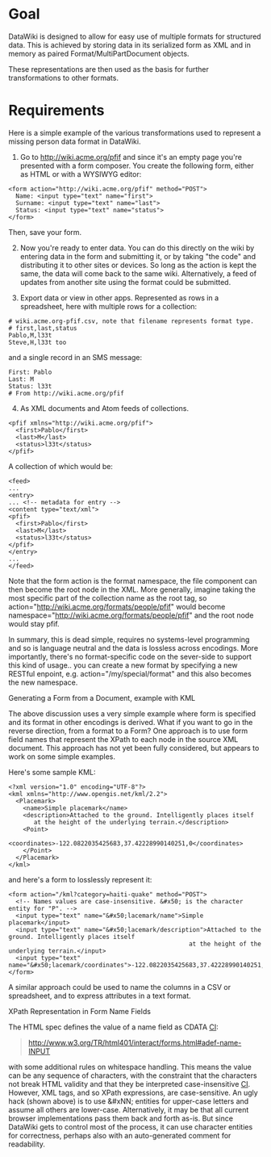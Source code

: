 # Goal #

DataWiki is designed to allow for easy use of multiple formats for structured data.  This is achieved by storing data in its serialized form as XML and in memory as paired Format/MultiPartDocument objects.

These representations are then used as the basis for further transformations to other formats.

# Requirements #

Here is a simple example of the various transformations used to represent  a missing person data format in DataWiki.

1) Go to http://wiki.acme.org/pfif and since it's an empty page you're presented with a form composer.  You create the following form, either as HTML or with a WYSIWYG editor:

```
<form action="http://wiki.acme.org/pfif" method="POST">
  Name: <input type="text" name="first">
  Surname: <input type="text" name="last">
  Status: <input type="text" name="status">
</form>
```

Then, save your form.

2) Now you're ready to enter data.  You can do this directly on the wiki by entering data in the form and submitting it, or by taking "the code" and distributing it to other sites or devices.  So long as the action is kept the same, the data will come back to the same wiki.  Alternatively, a feed of updates from another site using the format could be submitted.


3) Export data or view in other apps.  Represented as rows in a spreadsheet, here with multiple rows for a collection:

```
# wiki.acme.org-pfif.csv, note that filename represents format type.
# first,last,status
Pablo,M,l33t
Steve,H,l33t too
```

and a single record in an SMS message:

```
First: Pablo
Last: M
Status: l33t
# From http://wiki.acme.org/pfif
```


4) As XML documents and Atom feeds of collections.

```
<pfif xmlns="http://wiki.acme.org/pfif">
  <first>Pablo</first>
  <last>M</last>
  <status>l33t</status>
</pfif>
```

A collection of which would be:

```
<feed>
...
<entry>
... <!-- metadata for entry -->
<content type="text/xml">
<pfif>
  <first>Pablo</first>
  <last>M</last>
  <status>l33t</status>
</pfif>
</entry>
...
</feed>
```

Note that the form action is the format namespace, the file component can then become the root node in the XML.  More generally, imagine taking the most specific part of the collection name as the root tag, so action="http://wiki.acme.org/formats/people/pfif" would become namespace="http://wiki.acme.org/formats/people/pfif" and the root node would stay pfif.

In summary, this is dead simple, requires no systems-level programming and so is language neutral and the data is lossless across encodings.  More importantly, there's no format-specific code on the sever-side to support this kind of usage.. you can create a new format by specifying a new RESTful enpoint, e.g. action="/my/special/format" and this also becomes the new namespace.

Generating a Form from a Document, example with KML

The above discussion uses a very simple example where form is specified and its format in other encodings is derived.  What if you want to go in the reverse direction, from a format to a Form?  One approach is to use form field names that represent the XPath to each node in the source XML document.  This approach has not yet been fully considered, but appears to work on some simple examples.

Here's some sample KML:

```
<?xml version="1.0" encoding="UTF-8"?>
<kml xmlns="http://www.opengis.net/kml/2.2">
  <Placemark>
    <name>Simple placemark</name>
    <description>Attached to the ground. Intelligently places itself 
       at the height of the underlying terrain.</description>
    <Point>
      <coordinates>-122.0822035425683,37.42228990140251,0</coordinates>
    </Point>
  </Placemark>
</kml>
```

and here's a form to losslessly represent it:

```
<form action="/kml?category=haiti-quake" method="POST">
  <!-- Names values are case-insensitive. &#x50; is the character entity for "P". -->
  <input type="text" name="&#x50;lacemark/name">Simple placemark</input>
  <input type="text" name="&#x50;lacemark/description">Attached to the ground. Intelligently places itself 
                                                  at the height of the underlying terrain.</input>
  <input type="text" name="&#x50;lacemark/coordinates">-122.0822035425683,37.42228990140251,0</input>
</form>
```

A similar approach could be used to name the columns in a CSV or spreadsheet, and to express attributes in a text format.

XPath Representation in Form Name Fields

The HTML spec defines the value of a name field as CDATA [CI](CI.md):

> http://www.w3.org/TR/html401/interact/forms.html#adef-name-INPUT

with some additional rules on whitespace handling.  This means the value can be any sequence of characters, with the constraint that the characters not break HTML validity and that they be interpreted case-insensitive [CI](CI.md).  However, XML tags, and so XPath expressions, are case-sensitive.  An ugly hack (shown above) is to use &#xNN; entities for upper-case letters and assume all others are lower-case.  Alternatively, it may be that all current browser implementations pass them back and forth as-is.  But since DataWiki gets to control most of the process, it can use character entities for correctness, perhaps also with an auto-generated comment for readability.